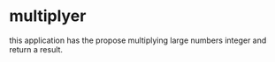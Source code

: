 # multiplyer
this application has the propose multiplying large numbers integer and return a result.
